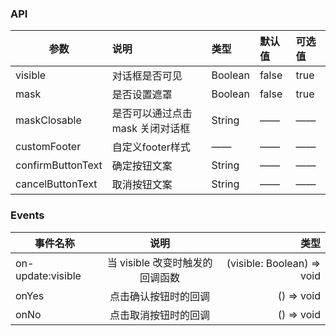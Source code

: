 ### API

| 参数         |说明        |类型 |默认值 |可选值 |
| ------------ | :----------------|:------- | :----- | :----- |
| visible   |对话框是否可见 |Boolean |false|true|
| mask         |是否设置遮罩 |Boolean |false |true |
| maskClosable      |是否可以通过点击 mask 关闭对话框  |String |—— |—— |
| customFooter      |自定义footer样式  |—— |—— |—— |
| confirmButtonText      |确定按钮文案  |String |—— |—— |
| cancelButtonText      |取消按钮文案  |String |—— |—— |

### Events

| 事件名称 |      说明      | 类型 |
| -------- | :------------: | -------: |
| on-update:visible   | 当 visible 改变时触发的回调函数 | (visible: Boolean) => void |
| onYes    | 点击确认按钮时的回调 | () => void  |—— |
| onNo    | 点击取消按钮时的回调 |  () => void |—— |
